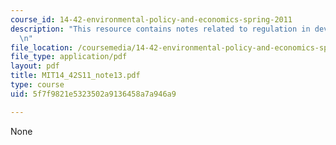 ```yaml
---
course_id: 14-42-environmental-policy-and-economics-spring-2011
description: "This resource contains notes related to regulation in developing economies.\r\
  \n"
file_location: /coursemedia/14-42-environmental-policy-and-economics-spring-2011/5f7f9821e5323502a9136458a7a946a9_MIT14_42S11_note13.pdf
file_type: application/pdf
layout: pdf
title: MIT14_42S11_note13.pdf
type: course
uid: 5f7f9821e5323502a9136458a7a946a9

---
```

None